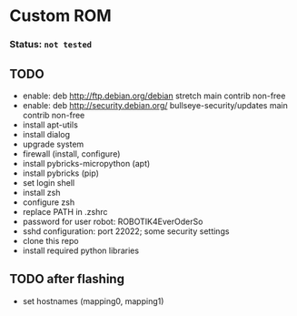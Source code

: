 # Custom ROM

### Status: `not tested`

## TODO
- enable: deb http://ftp.debian.org/debian stretch main contrib non-free
- enable: deb http://security.debian.org/ bullseye-security/updates main contrib non-free
- install apt-utils
- install dialog
- upgrade system
- firewall (install, configure)
- install pybricks-micropython (apt)
- install pybricks (pip)
- set login shell
- install zsh
- configure zsh
- replace PATH in .zshrc
- password for user robot: ROBOTIK4EverOderSo
- sshd configuration: port 22022; some security settings
- clone this repo
- install required python libraries

## TODO after flashing
- set hostnames (mapping0, mapping1)